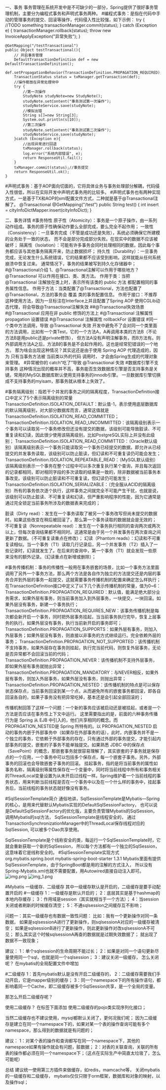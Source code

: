 一、事务
事务管理在系统开发中是不可缺少的一部分，Spring提供了很好事务管理机制，主要分为编程式事务和声明式事务两种。
#编程式事务：是指在代码中手动的管理事务的提交、回滚等操作，代码侵入性比较强，如下示例：
try {
    //TODO something
    transactionManager.commit(status);
} catch (Exception e) {
    transactionManager.rollback(status);
    throw new InvoiceApplyException("异常失败");
}

    @GetMapping("/testTransactional")
    public Object testTransactional(){
        // 开启事务管理
        DefaultTransactionDefinition def = new DefaultTransactionDefinition();
        def.setPropagationBehavior(TransactionDefinition.PROPAGATION_REQUIRED);
        TransactionStatus status = txManager.getTransaction(def);
        //操作都放在异常处理块中
        try {
            //第一次操作
            StudyNote studyNote=new StudyNote();
            studyNote.setContent("事务测试第一次操作");
            studyNoteService.save(studyNote);
            //模拟出错
            String s[]=new String[3];
            System.out.println(s[10]);
            //第二次操作
            studyNote.setContent("事务测试第二次操作");
            studyNoteService.save(studyNote);
        }catch (Exception e){
            //出现异常进行回退
            txManager.rollback(status);
            log.error("系统内部错误", e);
            return ResponseUtil.fail();
        }
        txManager.commit(status);//事务提交
        return ResponseUtil.ok();
    }

#声明式事务：基于AOP面向切面的，它将具体业务与事务处理部分解耦，代码侵入性很低，所以在实际开发中声明式事务用的比较多。
#声明式事务也有两种实现方式，一是基于TX和AOP的xml配置文件方式，二种就是基于@Transactional注解了。
@Transactional
@GetMapping("/test")
public String test() {
    int insert = cityInfoDictMapper.insert(cityInfoDict);
}

二、事务详情
#事务特性
原子性（Atomicity）：事务是一个原子操作，由一系列动作组成。事务的原子性确保动作要么全部完成，要么完全不起作用；
一致性（Consistency）：一旦事务完成（不管是成功还是失败），系统必须确保它所建模的业务处于一致的状态，
而不会是部分完成部分失败。在现实中的数据不应该被破坏；
隔离性（Isolation）：可能有许多事务会同时处理相同的数据，因此每个事务都应该与其他事务隔离开来，防止数据损坏；
持久性（Durability）：一旦事务完成，无论发生什么系统错误，它的结果都不应该受到影响，这样就能从任何系统崩溃中恢复过来。
通常情况下，事务的结果被写到持久化存储器中；
#@Transactional介绍
1、@Transactional注解可以作用于哪些地方？
@Transactional 可以作用在接口、类、类方法。
作用于类：当把@Transactional 注解放在类上时，表示所有该类的 public 方法 都配置相同的事务属性信息。
作用于方法：当类配置了@Transactional，方法也配置了@Transactional，方法的事务会 覆盖 类的事务配置信息。
作用于接口：不推荐这种使用方法，因为一旦标注在Interface上并且配置了Spring AOP 使用CGLib动态代理，将会导致@Transactional注解失效
##@Transactional失效场景
#@Transactional 应用在非 public 修饰的方法上
#@Transactional 注解属性 propagation 设置错误
#@Transactional  注解属性 rollbackFor 设置错误
#同一个类中方法调用，导致 @Transactional 失效
开发中避免不了会对同一个类里面的方法调用，比如有一个类Test，它的一个方法A，A再调用本类的方法B（不论方法B是用public还是private修饰），
但方法A没有声明注解事务，而B方法有。则外部调用方法A之后，方法B的事务是不会起作用的。这也是经常犯错误的一个地方。
那为啥会出现这种情况？其实这还是由于使用 Spring AOP 代理造成的，因为 只有当事务方法被 当前类以外的代码 调用时，
才会由Spring生成的代理对象来管理。
#异常被你的 catch“吃了”导致 @Transactional 失效
#数据库引擎不支持事务
这种情况出现的概率并不高，事务能否生效数据库引擎是否支持事务是关键。常用的MySQL数据库默认使用支持事务的innodb引擎。
一旦数据库引擎切换成不支持事务的myisam，那事务就从根本上失效了。

#事务隔离级别：指若干个并发的事务之间的隔离程度，TransactionDefinition接口中定义了5个表示隔离级别的常量
TransactionDefinition.ISOLATION_DEFAULT：默认值-1，表示使用底层数据库的默认隔离级别，对大部分数据库而言，通常这值就是TransactionDefinition.ISOLATION_READ_COMMITTED；
TransactionDefinition.ISOLATION_READ_UNCOMMITTED：该隔离级别表示一个事务可以读取另一个事务修改但还没有提交的数据，该级别可能导致脏读、不可重复读和幻读，因此很少使用该隔离级别，比如PostgreSQL实际上并没有此级别；
TransactionDefinition.ISOLATION_READ_COMMITTED：（Oracle默认级别）该隔离级别表示一个事务只能读取另一个事务已经提交的数据，即允许从已经提交的并发事务读取，该级别可以防止脏读，但幻读和不可重复读仍可能会发生；
TransactionDefinition.ISOLATION_REPEATABLE_READ：（MySQL默认级别）该隔离级别表示一个事务在整个过程中可以多次重复执行某个查询，并且每次返回的记录都相同，即对相同字段的多次读取的结果是一致的，除非数据被当前事务本事改变。该级别可以防止脏读和不可重复读，但幻读仍可能发生；
TransactionDefinition.ISOLATION_SERIALIZABLE：（完全服从ACID的隔离级别）所有的事务依次逐个执行，这样事务之间就完全不可能产生干扰，也就是说，该级别可以防止脏读、不可重复读和幻读，但严重影响程序的性能，因为它通常是通过完全锁定当前事务所涉及的数据表来完成的；

脏读（Dirty read）：发生在一个事务读取了被另一个事务改写但尚未提交的数据时。如果这些改变在稍后被回滚了，那么第一个事务读取的数据就会是无效的；
不可重复读（Nonrepeatable read）：发生在一个事务执行相同的查询两次或两次以上，但每次查询结果都不相同时。这通常是由于另一个并发事务在两次查询之间更新了数据。（不可重复读重点在修改）；
幻读（Phantom reads）：幻读和不可重复读相似。当一个事务（T1）读取几行记录后，另一个并发事务（T2）插入了一些记录时，幻读就发生了。在后来的查询中，第一个事务（T1）就会发现一些原来没有的额外记录。（幻读重点在新增或删除）；

#事务传播机制：事务的传播性一般用在事务嵌套的场景，比如一个事务方法里面调用了另外一个事务方法，那么两个方法是各自作为独立的方法提交还是内层的事务合并到外层的事务一起提交，这就需要事务传播机制的配置来确定怎么样执行；在TransactionDefinition接口中定义了以下几个表示传播机制的常量，值为0~6：
TransactionDefinition.PROPAGATION_REQUIRED：默认值，能满足绝大部分业务需求，如果外层有事务，则当前事务加入到外层事务，一块提交，一块回滚。如果外层没有事务，新建一个事务执行；
TransactionDefinition.PROPAGATION_REQUIRES_NEW：该事务传播机制是每次都会新开启一个事务，同时把外层事务挂起，当当前事务执行完毕，恢复上层事务的执行。如果外层没有事务，执行当前新开启的事务即可；
TransactionDefinition.PROPAGATION_SUPPORTS：如果外层有事务，则加入外层事务；如果外层没有事务，则直接以非事务的方式继续运行。完全依赖外层的事务；
TransactionDefinition.PROPAGATION_NOT_SUPPORTED：该传播机制不支持事务，如果外层存在事务则挂起，执行完当前代码，则恢复外层事务，无论是否异常都不会回滚当前的代码；
TransactionDefinition.PROPAGATION_NEVER：该传播机制不支持外层事务，即如果外层有事务就抛出异常；
TransactionDefinition.PROPAGATION_MANDATORY：与NEVER相反，如果外层有事务，则加入外层事务，如果外层没有事务，则抛出异常；
TransactionDefinition.PROPAGATION_NESTED：该传播机制的特点是可以保存状态保存点，当前事务回滚到某一个点，从而避免所有的嵌套事务都回滚，即各自回滚各自的，如果子事务没有把异常吃掉，基本还是会引起全部回滚的；

传播机制回答了这样一个问题：一个新的事务应该被启动还是被挂起，或者是一个方法是否应该在事务性上下文中运行。
这里需要指出的是，前面的六种事务传播行为是 Spring 从 EJB 中引入的，他们共享相同的概念。而 PROPAGATION_NESTED是 Spring 所特有的。以 PROPAGATION_NESTED 启动的事务内嵌于外部事务中（如果存在外部事务的话），此时，内嵌事务并不是一个独立的事务，它依赖于外部事务的存在，只有通过外部的事务提交，才能引起内部事务的提交，嵌套的子事务不能单独提交。如果熟悉 JDBC 中的保存点（SavePoint）的概念，那嵌套事务就很容易理解了，其实嵌套的子事务就是保存点的一个应用，一个事务中可以包括多个保存点，每一个嵌套子事务。另外，外部事务的回滚也会导致嵌套子事务的回滚。
挂起事务，指的是将当前事务的属性如事务名称，隔离级别等属性保存在一个变量中，同时将当前线程中所有和事务相关的ThreadLocal变量设置为从未开启过线程一样。Spring维护着一个当前线程的事务状态，用来判断当前线程是否在一个事务中以及在一个什么样的事务中，挂起事务后，当前线程的事务状态就好像没有事务。


#SqlSessionTemplate简介
通俗地讲，SqlSessionTemplate是Mybatis—Spring的核心，是用来代替默认Mybatis实现的DefaultSqlSessionFactory，
也可以说是DefaultSqlSessionFactory的优化版，主要负责管理Mybatis的SqlSession，调用Mybatis的sql方法， SqlSessionTemplate是线程安全的，
通过TransactionSynchronizationManager中的ThreadLocal保存线程对应的SqlSession, 可以被多个Dao共享使用。

SqlSessionTemplate是个线称安全的类，每运行一个SqlSessionTemplate时，它就会重新获取一个新的SqlSession，
所以每个方法都有一个独立的SqlSession，这意味着它是线称安全的。
#SqlSessionTemplate实现方式
<dependency>
    <groupId>org.mybatis.spring.boot</groupId>
    <artifactId>mybatis-spring-boot-starter</artifactId>
    <version>1.3.1</version>
</dependency>
Mybatis里面有提供SqlSessionTemplate，由于SpringBoot都是用的注解的方式注入，
所以没有Spring-Mybatis.xml也就不需要配置，用Autowired直接自动注入即可。
![img.png](img.png)
![img_1.png](img_1.png)

#Mybatis 一级缓存、二级缓存
其中一级缓存默认是开启的，二级缓存是要手动配置开启的
#一级缓存
1：一级缓存是默认开启的；
2：底层其实是基于hashmap的本地内存缓存；
3：作用域是session（其实就相当于一个方法）；
4：当session关闭或者刷新的时候缓存清空；
5：不通sqlsession之间缓存互不影响；

问题一：其实一级缓存也有数据一致性问题：
比如：我有一个更新操作对同一条数据，
如果是sqlsessionA进行了更新操作，则sqlsessionA对应的一级缓存被清空；
如果是sqlsessionB进行了更新操作，则此更新操作对改sqlsessionA不可见；
那么其实这个时候sqlsessionA再查的数据就是过期失效数据了；
就出现了数据不一致现象；

建议：
1：单个sqlsession的生命周期不能过长；
2：如果是对同一个语句更新尽量使用同一个sql，也就是同一个sqlsession；
3：建议关闭一级缓存，
怎么关闭呢？
在mybatis的全局配置文件中增加

<settiog name="localCacheScope" value="STATEMENT" />

#二级缓存
1：首先mybatis默认是没有开启二级缓存的，
2：二级缓存需要我们手动开启，它是mapper级别的缓存；
3：同一个namespace下的所有操作语句，都影响着同一个Cache，即二级缓存被多个SqlSession共享，是一个全局的变量。

那怎么开启二级缓存呢？
<setting name="cacheEnabled" value="true"/>

使用二级缓存？
在标签<mapper>下面添加<cache/>
使用二级缓存的pojo类实现序列化接口；

当然二级缓存也不建议使用，mysql都默认关闭了，更何况我们呢；
因为二级缓存是建立在同一个namespace下的，如果对某一个表的操作查询可能有多个namespace，那么得到的数据就是有问题的；

建议：
1：对某个表的操作和查询都写在同一个namespace下，其他的namespace如果有操作就会有问题，脏数据；
2：对表的关联查询，关联的所有表的操作都必须在同一个namespace下；（这点在实际生产中简直太垃圾了，怎么可能呢）

总结
建议统一使用第三方插件来做缓存，如redis，mamcache等，
关闭mybatis的一级缓存和二级缓存，
mybatis仅仅只限于orm框架，数据库和对象的映射，以及操作sql；
